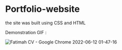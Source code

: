 # Portfolio-website
the site was built using CSS and HTML  

Demonstration GIF : 


![Fatimah CV - Google Chrome 2022-06-12 01-47-16](https://user-images.githubusercontent.com/105481794/173207380-effb8e95-eabf-4894-8bc0-bce861707b45.gif)
